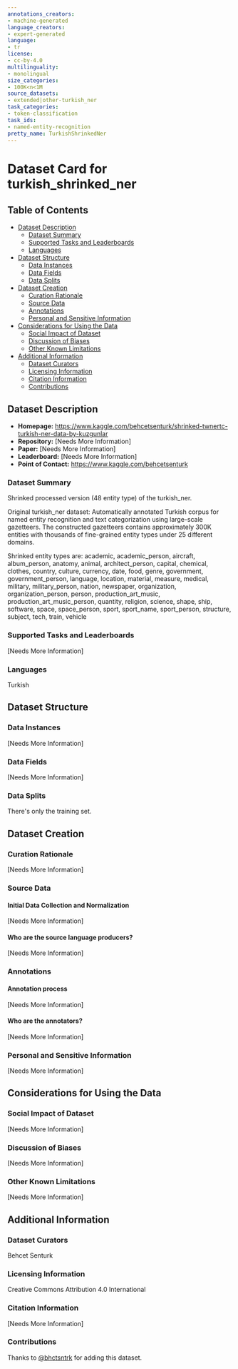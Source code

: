 ```yaml
---
annotations_creators:
- machine-generated
language_creators:
- expert-generated
language:
- tr
license:
- cc-by-4.0
multilinguality:
- monolingual
size_categories:
- 100K<n<1M
source_datasets:
- extended|other-turkish_ner
task_categories:
- token-classification
task_ids:
- named-entity-recognition
pretty_name: TurkishShrinkedNer
---
```


# Dataset Card for turkish_shrinked_ner

## Table of Contents
- [Dataset Description](#dataset-description)
  - [Dataset Summary](#dataset-summary)
  - [Supported Tasks and Leaderboards](#supported-tasks-and-leaderboards)
  - [Languages](#languages)
- [Dataset Structure](#dataset-structure)
  - [Data Instances](#data-instances)
  - [Data Fields](#data-fields)
  - [Data Splits](#data-splits)
- [Dataset Creation](#dataset-creation)
  - [Curation Rationale](#curation-rationale)
  - [Source Data](#source-data)
  - [Annotations](#annotations)
  - [Personal and Sensitive Information](#personal-and-sensitive-information)
- [Considerations for Using the Data](#considerations-for-using-the-data)
  - [Social Impact of Dataset](#social-impact-of-dataset)
  - [Discussion of Biases](#discussion-of-biases)
  - [Other Known Limitations](#other-known-limitations)
- [Additional Information](#additional-information)
  - [Dataset Curators](#dataset-curators)
  - [Licensing Information](#licensing-information)
  - [Citation Information](#citation-information)
  - [Contributions](#contributions)

## Dataset Description

- **Homepage:** https://www.kaggle.com/behcetsenturk/shrinked-twnertc-turkish-ner-data-by-kuzgunlar
- **Repository:** [Needs More Information]
- **Paper:** [Needs More Information]
- **Leaderboard:** [Needs More Information]
- **Point of Contact:** https://www.kaggle.com/behcetsenturk

### Dataset Summary

Shrinked processed version (48 entity type) of the turkish_ner.

Original turkish_ner dataset: Automatically annotated Turkish corpus for named entity recognition and text categorization using large-scale gazetteers. The constructed gazetteers contains approximately 300K entities with thousands of fine-grained entity types under 25 different domains.

Shrinked entity types are: academic, academic_person, aircraft, album_person, anatomy, animal, architect_person, capital, chemical, clothes, country, culture, currency, date, food, genre, government, government_person, language, location, material, measure, medical, military, military_person, nation, newspaper, organization, organization_person, person, production_art_music, production_art_music_person, quantity, religion, science, shape, ship, software, space, space_person, sport, sport_name, sport_person, structure, subject, tech, train, vehicle

### Supported Tasks and Leaderboards

[Needs More Information]

### Languages

Turkish

## Dataset Structure

### Data Instances

[Needs More Information]

### Data Fields

[Needs More Information]

### Data Splits

There's only the training set.

## Dataset Creation

### Curation Rationale

[Needs More Information]

### Source Data

#### Initial Data Collection and Normalization

[Needs More Information]

#### Who are the source language producers?

[Needs More Information]

### Annotations

#### Annotation process

[Needs More Information]

#### Who are the annotators?

[Needs More Information]

### Personal and Sensitive Information

[Needs More Information]

## Considerations for Using the Data

### Social Impact of Dataset

[Needs More Information]

### Discussion of Biases

[Needs More Information]

### Other Known Limitations

[Needs More Information]

## Additional Information

### Dataset Curators

Behcet Senturk

### Licensing Information

Creative Commons Attribution 4.0 International

### Citation Information

[Needs More Information]

### Contributions

Thanks to [@bhctsntrk](https://github.com/bhctsntrk) for adding this dataset.
